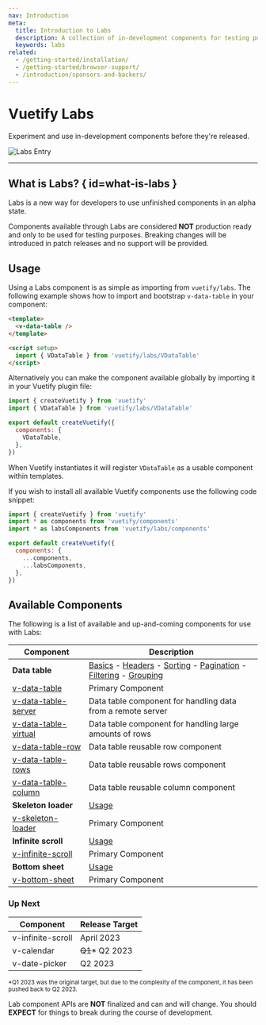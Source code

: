 ```yaml
---
nav: Introduction
meta:
  title: Introduction to Labs
  description: A collection of in-development components for testing purposes before final release
  keywords: labs
related:
  - /getting-started/installation/
  - /getting-started/browser-support/
  - /introduction/sponsors-and-backers/
---
```


# Vuetify Labs

Experiment and use in-development components before they're released.

![Labs Entry](https://cdn.vuetifyjs.com/docs/images/entry/labs-entry.png)

----

<entry />

## What is Labs? { id=what-is-labs }

Labs is a new way for developers to use unfinished components in an alpha state.

<alert type="error">

Components available through Labs are considered **NOT** production ready and only to be used for testing purposes. Breaking changes will be introduced in patch releases and no support will be provided.

</alert>

## Usage

Using a Labs component is as simple as importing from `vuetify/labs`. The following example shows how to import and bootstrap `v-data-table` in your component:

```html
<template>
  <v-data-table />
</template>

<script setup>
  import { VDataTable } from 'vuetify/labs/VDataTable'
</script>
```

Alternatively you can make the component available globally by importing it in your Vuetify plugin file:

```js { resource="src/plugins/vuetify.js" }
import { createVuetify } from 'vuetify'
import { VDataTable } from 'vuetify/labs/VDataTable'

export default createVuetify({
  components: {
    VDataTable,
  },
})
```

When Vuetify instantiates it will register `VDataTable` as a usable component within templates.

If you wish to install all available Vuetify components use the following code snippet:

```js { resource="src/plugins/vuetify.js" }
import { createVuetify } from 'vuetify'
import * as components from 'vuetify/components'
import * as labsComponents from 'vuetify/labs/components'

export default createVuetify({
  components: {
    ...components,
    ...labsComponents,
  },
})
```

<promoted slug="vuetify-discord" />

## Available Components

The following is a list of available and up-and-coming components for use with Labs:

| Component | Description |
| - | - |
| **Data table** | [Basics](/components/data-tables/basics/) - [Headers](/components/data-tables/headers/) - [Sorting](/components/data-tables/sorting/) - [Pagination](/components/data-tables/pagination/) - [Filtering](/components/data-tables/filtering/) - [Grouping](/components/data-tables/grouping/) |
| [v-data-table](/api/v-data-table/) | Primary Component |
| [v-data-table-server](/api/v-data-table-server/) | Data table component for handling data from a remote server |
| [v-data-table-virtual](/api/v-data-table-virtual/) | Data table component for handling large amounts of rows |
| [v-data-table-row](/api/v-data-table-row/) | Data table reusable row component |
| [v-data-table-rows](/api/v-data-table-rows/) | Data table reusable rows component |
| [v-data-table-column](/api/v-data-table-column/) | Data table reusable column component |
| **Skeleton loader** | [Usage](/components/skeleton-loaders/) |
| [v-skeleton-loader](/api/v-skeleton-loader/) | Primary Component |
| **Infinite scroll** | [Usage](/components/infinite-scroller/) |
| [v-infinite-scroll](/api/v-infinite-scroll/) | Primary Component |
| **Bottom sheet** | [Usage](/components/bottom-sheets/) |
| [v-bottom-sheet](/api/v-bottom-sheet/) | Primary Component |

### Up Next

| Component | Release Target |
| - | - |
| v-infinite-scroll | April 2023 |
| v-calendar | ~~Q1~~* Q2 2023 |
| v-date-picker | Q2 2023 |

<small>*Q1 2023 was the original target, but due to the complexity of the component, it has been pushed back to Q2 2023.</small>

<alert type="warning">

Lab component APIs are **NOT** finalized and can and will change. You should **EXPECT** for things to break during the course of development.

</alert>
